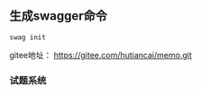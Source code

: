 
## 生成swagger命令
```shell
swag init
```

gitee地址： https://gitee.com/hutiancai/memo.git

### 试题系统











